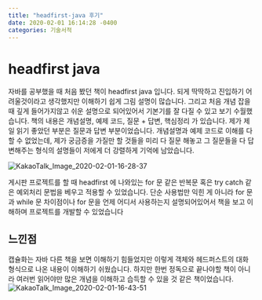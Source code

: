 ```yaml
---
title: "headfirst-java 후기"
date: 2020-02-01 16:14:28 -0400
categories: 기술서적
---
```


# headfirst java

자바를 공부했을 때 처음 봤던 책이 headfirst java 입니다. 되게 딱딱하고 진입하기 어려울것이라고 생각했지만
이해하기 쉽게 그림 설명이 많습니다. 그리고 처음 개념 잡을 때 깊게 들어가지않고 쉬운 설명으로 되어있어서 기본기를 잘 다질 수 있고 보기 수월했습니다.
책의 내용은 개념설명, 예제 코드, 질문 + 답변, 핵심정리 가 있습니다.
제가 제일 읽기 좋았던 부분은 질문과 답변 부분이었습니다. 개념설명과 예제 코드로 이해를 다 할 수 없었는데, 제가 궁금증을 가질만 할 것들을 미리 다 질문 해놓고
그 질문들을 다 답변해주는 형식의 설명들이 저에게 더 강렬하게 기억에 남았습니다.

![KakaoTalk_Image_2020-02-01-16-28-37](https://user-images.githubusercontent.com/45488643/73588733-0726d480-4510-11ea-939b-916fff3ec711.jpeg)

게시판 프로젝트를 할 때 headfirst 에 나와있는 for 문 같은 반복문 혹은 try catch 같은 예외처리 문법을 베우고 적용할 수 있었습니다.
단순 사용법만 익힌 게 아니라 for 문 과 while 문 차이점이나 for 문을 언제 어디서 사용하는지 설명되어있어서
책을 보고 이해하며 프로젝트를 개발할 수 있었습니다
 
## 느낀점

캡슐화는 자바 다른 책을 보면 이해하기 힘들었지만 이렇게 객체와 헤드퍼스트의 대화 형식으로 나온 내용이 이해하기 쉬웠습니다.
하지만 한번 정독으로 끝나야할 책이 아니라 여러번 읽어야만 많은 개념을 이해하고 습득할 수 있을 것 같은 책이었습니다.
![KakaoTalk_Image_2020-02-01-16-43-51](https://user-images.githubusercontent.com/45488643/73588888-11e26900-4512-11ea-8a76-6a6fe160c270.jpeg)



